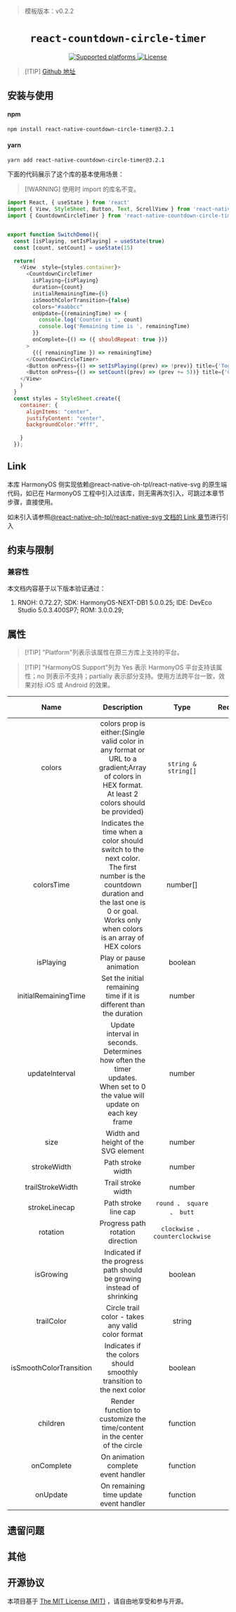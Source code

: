 
> 模板版本：v0.2.2

<p align="center">
  <h1 align="center"> <code>react-countdown-circle-timer</code> </h1>
</p>
<p align="center">
    <a href="https://github.com/vydimitrov/react-countdown-circle-timer">
        <img src="https://img.shields.io/badge/platforms-android%20|%20ios%20|%20harmony%20-lightgrey.svg" alt="Supported platforms" />
    </a>
    <a href="https://github.com/vydimitrov/react-countdown-circle-timer/blob/master/LICENSE">
        <img src="https://img.shields.io/badge/license-MIT-green.svg" alt="License" />
    </a>
</p>


> [!TIP] [Github 地址](https://github.com/vydimitrov/react-countdown-circle-timer)

## 安装与使用

<!-- tabs:start -->

#### **npm**

```bash
npm install react-native-countdown-circle-timer@3.2.1
```

#### **yarn**

```bash
yarn add react-native-countdown-circle-timer@3.2.1
```

<!-- tabs:end -->

下面的代码展示了这个库的基本使用场景：

> [!WARNING] 使用时 import 的库名不变。

```js
import React, { useState } from 'react'
import { View, StyleSheet, Button, Text, ScrollView } from 'react-native';
import { CountdownCircleTimer } from 'react-native-countdown-circle-timer'


export function SwitchDemo(){
  const [isPlaying, setIsPlaying] = useState(true)
  const [count, setCount] = useState(15)
  
  return(
    <View  style={styles.container}>
      <CountdownCircleTimer
        isPlaying={isPlaying}
        duration={count}
        initialRemainingTime={6}
        isSmoothColorTransition={false}
        colors="#aabbcc"
        onUpdate={(remainingTime) => {
          console.log('Counter is ', count)
          console.log('Remaining time is ', remainingTime)
        }}
        onComplete={() => ({ shouldRepeat: true })}
      >
        {({ remainingTime }) => remainingTime}
      </CountdownCircleTimer>
      <Button onPress={() => setIsPlaying((prev) => !prev)} title={'Toggle Playing'}></Button>
      <Button onPress={() => setCount((prev) => (prev += 5))} title={'Count'}></Button>
    </View>
    )
  }
  const styles = StyleSheet.create({
    container: {
      alignItems: "center",
      justifyContent: "center",
      backgroundColor:"#fff",
      
    }
  });
```
## Link

本库 HarmonyOS 侧实现依赖@react-native-oh-tpl/react-native-svg 的原生端代码，如已在 HarmonyOS 工程中引入过该库，则无需再次引入，可跳过本章节步骤，直接使用。

如未引入请参照[@react-native-oh-tpl/react-native-svg 文档的 Link 章节](https://gitee.com/react-native-oh-library/usage-docs/blob/master/zh-cn/react-native-svg-capi.md#link)进行引入

## 约束与限制

### 兼容性

本文档内容基于以下版本验证通过：

1. RNOH: 0.72.27; SDK: HarmonyOS-NEXT-DB1 5.0.0.25; IDE: DevEco Studio 5.0.3.400SP7; ROM: 3.0.0.29;

## 属性

> [!TIP] "Platform"列表示该属性在原三方库上支持的平台。

> [!TIP] "HarmonyOS Support"列为 Yes 表示 HarmonyOS 平台支持该属性；no 则表示不支持；partially 表示部分支持。使用方法跨平台一致，效果对标 iOS 或 Android 的效果。

|        Name        |                         Description                          |        Type         | Required |  Platform   | HarmonyOS Support |
| :----------------: | :----------------------------------------------------------: | :-----------------: | :------: | :---------: | :---------------: |
|     colors      |     colors prop is either:(Single valid color in any format or URL to a gradient;Array of colors in HEX format. At least 2 colors should be provided)    | `string & string[]` |    No    | Android/iOS |        Yes        |
|       colorsTime        |          Indicates the time when a color should switch to the next color. The first number is the countdown duration and the last one is 0 or goal. Works only when colors is an array of HEX colors         |       	number[]       |    No    | Android/iOS |        Yes        |
|      isPlaying       | 	Play or pause animation |   boolean  |    No    | Android/iOS |        Yes        |
|     initialRemainingTime      |        Set the initial remaining time if it is different than the duration    |      number      |    No    | Android/iOS |        Yes        |
|     updateInterval      | 	Update interval in seconds. Determines how often the timer updates. When set to 0 the value will update on each key frame |      number      |    No    | Android/iOS |        Yes        |
|      size      | 	Width and height of the SVG element |   number   |    No    | Android/iOS |        Yes        |
|      strokeWidth       | 	Path stroke width |  number   |    No    | Android/iOS |        Yes        |
|      trailStrokeWidth       | Trail stroke width |      number       |    No    | Android/iOS |        Yes        |
|    strokeLinecap     | Path stroke line cap |      `round 、 square 、 butt`       |    No    | Android/iOS |        Yes        |
|       rotation        | 	Progress path rotation direction|  `clockwise 、 counterclockwise`  |    No    | Android/iOS |        Yes        |
|     isGrowing     | Indicated if the progress path should be growing instead of shrinking |      boolean       |    No    | Android/iOS |        Yes        |
|     trailColor     | 	Circle trail color - takes any valid color format|      string       |    No    | Android/iOS |        Yes        |
|     isSmoothColorTransition      |Indicates if the colors should smoothly transition to the next color |       boolean       |    No    | Android/iOS |        Yes        |
|    children     | 	Render function to customize the time/content in the center of the circle    |    function  |  No  |         Android/iOS     |Yes
| onComplete | 	On animation complete event handler |       function    |    No    | Android/iOS |        Yes        |
|        onUpdate        |        On remaining time update event handler           |       function     |   No    | Android/iOS |        Yes        |


## 遗留问题

## 其他

## 开源协议

本项目基于 [The MIT License (MIT)](https://github.com/vydimitrov/react-countdown-circle-timer/blob/master/LICENSE) ，请自由地享受和参与开源。
